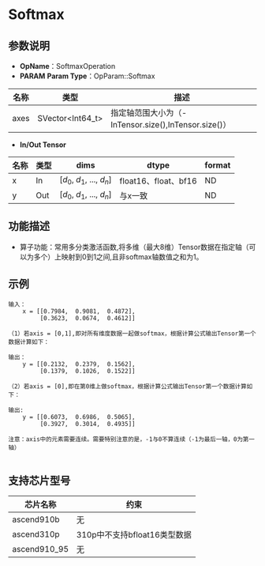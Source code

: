 # Softmax

## 参数说明

- **OpName**：SoftmaxOperation
- **PARAM**
**Param Type**：OpParam::Softmax

| 名称 | 类型             | 描述                                                 |
| ---- | ---------------- | ---------------------------------------------------- |
| axes | SVector<Int64_t> | 指定轴范围大小为（-InTensor.size(),InTensor.size()） |

- **In/Out Tensor**

| 名称 | 类型 | dims                       | dtype                | format |
| ---- | ---- | -------------------------- | -------------------- | ------ |
| x    | In   | [$d_0$, $d_1$, ..., $d_n$] | float16、float、bf16 | ND     |
| y    | Out  | [$d_0$, $d_1$, ..., $d_n$] | 与x一致              | ND     |

## 功能描述

- 算子功能：常用多分类激活函数,将多维（最大8维）Tensor数据在指定轴（可以为多个）上映射到0到1之间,且非softmax轴数值之和为1。

## 示例

```
输入：
    x = [[0.7984,  0.9081,  0.4872],
         [0.3623,  0.0674,  0.4612]]

（1）若axis = [0,1],即对所有维度数据一起做softmax，根据计算公式输出Tensor第一个数据计算如下：
 
输出：
    y = [[0.2132,  0.2379,  0.1562],
         [0.1379,  0.1026,  0.1522]]

（2）若axis = [0],即在第0维上做softmax，根据计算公式输出Tensor第一个数据计算如下：
 
输出:
    y = [[0.6073,  0.6986,  0.5065],
         [0.3927,  0.3014,  0.4935]]

注意：axis中的元素需要连续。需要特别注意的是，-1与0不算连续（-1为最后一轴，0为第一轴）
 
```

## 支持芯片型号

| 芯片名称   | 约束                         |
| ---------- | ---------------------------- |
| ascend910b | 无                           |
| ascend310p | 310p中不支持bfloat16类型数据 |
| ascend910_95 | 无                        |
